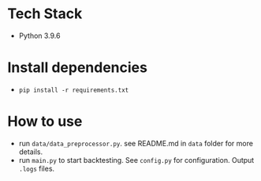 # Tech Stack

- Python 3.9.6

# Install dependencies

- `pip install -r requirements.txt`

# How to use

- run `data/data_preprocessor.py`. see README.md in `data` folder for more details.
- run `main.py` to start backtesting. See `config.py` for configuration. Output `.logs` files.